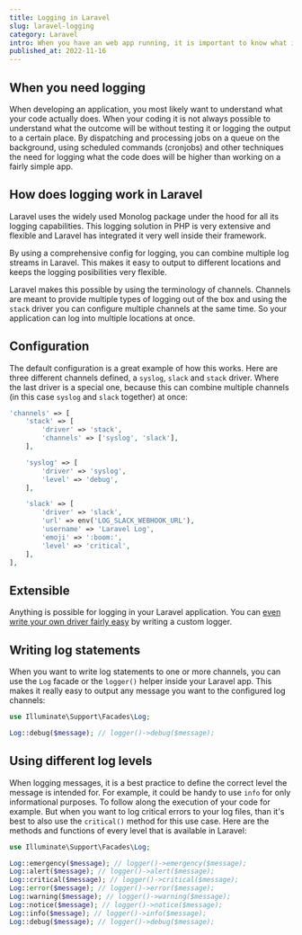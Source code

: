 ```yaml
---
title: Logging in Laravel
slug: laravel-logging
category: Laravel
intro: When you have an web app running, it is important to know what it does and how it's going. To get more insight into this, using the extensive logging features of Laravel is key.
published_at: 2022-11-16
---
```


## When you need logging

When developing an application, you most likely want to understand what your code actually does. When your coding it is not always possible to understand what the outcome will be without testing it or logging the output to a certain place. By dispatching and processing jobs on a queue on the background, using scheduled commands (cronjobs) and other techniques the need for logging what the code does will be higher than working on a fairly simple app.

## How does logging work in Laravel

Laravel uses the widely used Monolog package under the hood for all its logging capabilities. This logging solution in PHP is very extensive and flexible and Laravel has integrated it very well inside their framework.

By using a comprehensive config for logging, you can combine multiple log streams in Laravel. This makes it easy to output to different locations and keeps the logging posibilities very flexible.

Laravel makes this possible by using the terminology of channels. Channels are meant to provide multiple types of logging out of the box and using the `stack` driver you can configure multiple channels at the same time. So your application can log into multiple locations at once.

## Configuration

The default configuration is a great example of how this works. Here are three different channels defined, a `syslog`, `slack` and `stack` driver. Where the last driver is a special one, because this can combine multiple channels (in this case `syslog` and `slack` together) at once:

```php
'channels' => [
    'stack' => [
        'driver' => 'stack',
        'channels' => ['syslog', 'slack'],
    ],

    'syslog' => [
        'driver' => 'syslog',
        'level' => 'debug',
    ],

    'slack' => [
        'driver' => 'slack',
        'url' => env('LOG_SLACK_WEBHOOK_URL'),
        'username' => 'Laravel Log',
        'emoji' => ':boom:',
        'level' => 'critical',
    ],
],
```

## Extensible

Anything is possible for logging in your Laravel application. You can [even write your own driver fairly easy](https://laravel.com/docs/9.x/logging#creating-custom-channels-via-factories) by writing a custom logger.

## Writing log statements

When you want to write log statements to one or more channels, you can use the `Log` facade or the `logger()` helper inside your Laravel app. This makes it really easy to output any message you want to the configured log channels:

```php
use Illuminate\Support\Facades\Log;

Log::debug($message); // logger()->debug($message);
```

## Using different log levels

When logging messages, it is a best practice to define the correct level the message is intended for. For example, it could be handy to use `info` for only informational purposes. To follow along the execution of your code for example. But when you want to log critical errors to your log files, than it's best to also use the `critical()` method for this use case. Here are the methods and functions of every level that is available in Laravel:

```php
use Illuminate\Support\Facades\Log;

Log::emergency($message); // logger()->emergency($message);
Log::alert($message); // logger()->alert($message);
Log::critical($message); // logger()->critical($message);
Log::error($message); // logger()->error($message);
Log::warning($message); // logger()->warning($message);
Log::notice($message); // logger()->notice($message);
Log::info($message); // logger()->info($message);
Log::debug($message); // logger()->debug($message);
```
